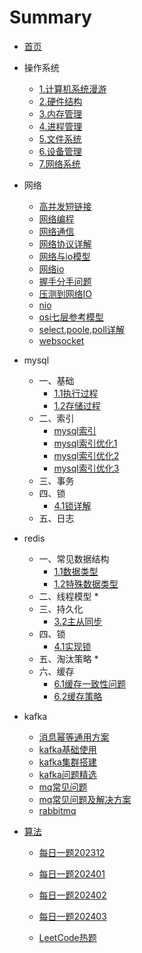 # Summary

* [首页](README.md)

* 操作系统

  * [1.计算机系统漫游](操作系统/1.计算机系统漫游.md) 
  * [2.硬件结构](操作系统/2.硬件结构.md) 
  * [3.内存管理](操作系统/3.内存管理.md) 
  * [4.进程管理](操作系统/4.进程管理.md) 
  * [5.文件系统](操作系统/5.文件系统.md) 
  * [6.设备管理](操作系统/6.设备管理.md) 
  * [7.网络系统](操作系统/7.网络系统.md) 

* 网络
  *  [高并发短链接](网络/高并发短链接.md) 
  * [网络编程](网络/网络编程.md) 
  * [网络通信](网络/网络通信.md) 
  * [网络协议详解](网络/网络协议详解.md) 
  * [网络与io模型](网络/网络与io模型.md) 
  * [网络io](网络/网络io.md) 
  * [握手分手问题](网络/握手分手问题.md) 
  * [压测到网络IO](网络/压测到网络IO.md) 
  * [nio](网络/nio.md) 
  * [osi七层参考模型](网络/osi七层参考模型.md) 
  * [select,poole,poll详解](网络/select,poole,poll详解.md) 
  * [websocket](网络/websocket.md) 

* mysql

  * 一、基础
    *  [1.1执行过程](mysql/1.1执行过程.md) 
    *  [1.2存储过程](mysql/1.2存储过程.md) 
  * 二、索引
    * [mysql索引](mysql/mysql索引.md) 
    * [mysql索引优化1](mysql/mysql索引优化1.md) 
    * [mysql索引优化2](mysql/mysql索引优化2.md) 
    * [mysql索引优化3](mysql/mysql索引优化3.md) 
  * 三、事务
  * 四、锁
    -  [4.1锁详解](mysql/4.1锁详解.md) 
  * 五、日志

* redis

  * 一、常见数据结构
    *  [1.1数据类型](redis/1.1数据类型.md)  
    * [1.2特殊数据类型](redis/1.2特殊数据类型.md) 
  * 二、线程模型
    * 
  * 三、持久化
    *  [3.2主从同步](redis/3.2主从同步.md) 
  * 四、锁
    *  [4.1实现锁](redis/4.1实现锁.md) 
  * 五、淘汰策略
    * 
  * 六、缓存
    *  [6.1缓存一致性问题](redis/6.1缓存一致性问题.md)  
    *  [6.2缓存策略](redis/6.2缓存策略.md) 

* kafka

  *  [消息幂等通用方案](队列/消息幂等通用方案.md) 
  * [kafka基础使用](队列/kafka基础使用.md) 
  * [kafka集群搭建](队列/kafka集群搭建.md) 
  * [kafka问题精选](队列/kafka问题精选.md) 
  * [mq常见问题](队列/mq常见问题.md) 
  * [mq常见问题及解决方案](队列/mq常见问题及解决方案.md) 
  *  [rabbitmq](kafka/rabbitmq.md) 

* [算法](算法) 
  * [每日一题202312](算法/每日一题202312.md) 

  * [每日一题202401](算法/每日一题202401.md) 

  * [每日一题202402](算法/每日一题202402.md) 

  * [每日一题202403](算法/每日一题202403.md) 

  *  [LeetCode热题](算法/LeetCode热题.md) 

    
